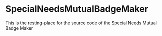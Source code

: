 SpecialNeedsMutualBadgeMaker
============================

This is the resting-place for the source code of the Special Needs Mutual Badge Maker
